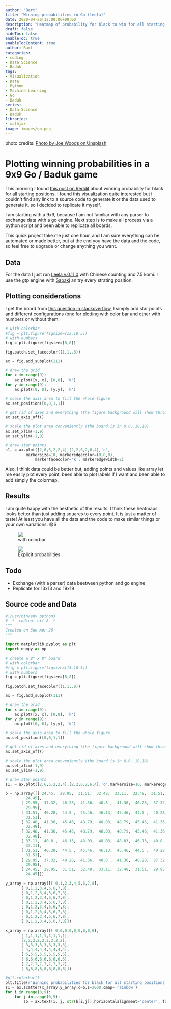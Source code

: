 ```yaml
---
author: "Bart"
title: "Winning probabilities in Go (leela)"
date: 2020-04-26T12:00:06+09:00
description: "Heatmap of probability for black to win for all starting positions (Leela V0.11.0)"
draft: false
hideToc: false
enableToc: true
enableTocContent: true
author: Bart
categories:
- coding
- Data Science
- Baduk
tags: 
- Visualization
- Data
- Python
- Machine Learning
- Go
- Baduk
series:
- Data Science
- Baduk
libraries:
- mathjax
image: images/go.png
---
```

photo credits: [Photo by Joe Woods on Unsplash](https://unsplash.com/photos/hY-p7aya6c8)

# Plotting winning probabilities in a 9x9 Go / Baduk game

This morning I found [this post on Reddit](https://www.reddit.com/r/baduk/comments/7t0bd2/heatmap_of_probability_for_black_to_win_for_all/) about winning probability for black for all starting positions. 
I found this visualization quite interested but i couldn't find any link to a source code to generate it or the data used to generate it, so I decided to replicate it myself.

 I am starting with a 9x9, because I am not familiar with any parser to exchange data with a go engine. Next step is to make all process via a python script and been able to replicate all boards.

This quick project take me just one hour, and I am sure everything can be automated or made better, but at the end you have the data and the code, so feel free to upgrade or change anything you want. 

## Data

For the data I just run [Leela v.0.11.0](https://sjeng.org/leela.html) with Chinese counting and 7.5 komi. I use the gtp engine with [Sabaki](https://sabaki.yichuanshen.de/) an try every strating position. 


## Plotting considerations

I get the board from [this question in stackoverflow](https://stackoverflow.com/questions/24563513/drawing-a-go-board-with-matplotlib), I simply add star points and different configurations (one for plotting with color bar and other with numbers or without them.

```python
# with colorbar
#fig = plt.figure(figsize=[13,10.5])
# with numbers
fig = plt.figure(figsize=[8,8])

fig.patch.set_facecolor((1,1,.8))

ax = fig.add_subplot(111)

# draw the grid
for x in range(9):
    ax.plot([x, x], [0,8], 'k')
for y in range(9):
    ax.plot([0, 8], [y,y], 'k')

# scale the axis area to fill the whole figure
ax.set_position([0,0,1,1])

# get rid of axes and everything (the figure background will show through)
ax.set_axis_off()

# scale the plot area conveniently (the board is in 0,0..18,18)
ax.set_xlim(-1,9)
ax.set_ylim(-1,9)

# draw star points
s1, = ax.plot([2,6,6,2,2,4],[2,2,6,2,6,4],'o',
	     markersize=10, markeredgecolor=(0,0,0), 
             markerfacecolor='k', markeredgewidth=2)

```
Also, I think data could be better but, adding points and values like array let me easily plot every point, been able to plot labels if I want and been able to add simply the colormap.


## Results
I am quite happy with the aesthetic of the results. I think these heatmaps looks better than just adding squares to every point. It is just a matter of taste! At least you have all the data and the code to make similar things or your own variations. :smile:S

<figure>
  <img src="/images/win-colorbar.png"  />
  <figcaption>
      <h7>with colorbar</h7>
  </figcaption>
</figure>

<figure>
  <img src="/images/win-nobar.png"  />
  <figcaption>
      <h7>Explicit probabilities</h7>
  </figcaption>
</figure>

## Todo

- Exchange (with a parser) data beetween python and go engine
- Replicate for 13x13 and 19x19


## Source code and Data

```python
#!/usr/bin/env python3
# -*- coding: utf-8 -*-
"""
Created on Sun Apr 26 
"""

import matplotlib.pyplot as plt
import numpy as np

# create a 8" x 8" board
# with colorbar
#fig = plt.figure(figsize=[13,10.5])
# with numbers
fig = plt.figure(figsize=[8,8])

fig.patch.set_facecolor((1,1,.8))

ax = fig.add_subplot(111)

# draw the grid
for x in range(9):
    ax.plot([x, x], [0,8], 'k')
for y in range(9):
    ax.plot([0, 8], [y,y], 'k')

# scale the axis area to fill the whole figure
ax.set_position([0,0,1,1])

# get rid of axes and everything (the figure background will show through)
ax.set_axis_off()

# scale the plot area conveniently (the board is in 0,0..18,18)
ax.set_xlim(-1,9)
ax.set_ylim(-1,9)

# draw star points
s1, = ax.plot([2,6,6,2,2,4],[2,2,6,2,6,4],'o',markersize=10, markeredgecolor=(0,0,0), markerfacecolor='k', markeredgewidth=2)

b = np.array([[ 24.45,  29.95,  31.51,  32.48,  33.11,  32.48,  31.51,  29.95,
         24.45],
       [ 29.95,  37.32,  40.28,  41.36,  40.8 ,  41.36,  40.28,  37.32,
         29.95],
       [ 31.51,  40.28,  44.5 ,  45.46,  46.13,  45.46,  44.5 ,  40.28,
         31.51],
       [ 32.48,  41.36,  45.46,  48.79,  48.03,  48.79,  45.46,  41.36,
         32.48],
       [ 32.48,  41.36,  45.46,  48.79,  48.03,  48.79,  45.46,  41.36,
         32.48],
       [ 33.11,  40.8 ,  46.13,  48.03,  48.03,  48.03,  46.13,  40.8 ,
         33.11],
       [ 31.51,  40.28,  44.5 ,  45.46,  46.13,  45.46,  44.5 ,  40.28,
         31.51],
       [ 29.95,  37.32,  40.28,  41.36,  40.8 ,  41.36,  40.28,  37.32,
         29.95],
       [ 24.45,  29.95,  31.51,  32.48,  33.11,  32.48,  31.51,  29.95,
         24.45]])

y_array = np.array([[ 0,1,2,3,4,5,6,7,8],
       [ 0,1,2,3,4,5,6,7,8],
       [ 0,1,2,3,4,5,6,7,8],
       [ 0,1,2,3,4,5,6,7,8],
       [ 0,1,2,3,4,5,6,7,8],
       [ 0,1,2,3,4,5,6,7,8],
       [ 0,1,2,3,4,5,6,7,8],
       [ 0,1,2,3,4,5,6,7,8],
       [ 0,1,2,3,4,5,6,7,8]])
    
x_array = np.array([[ 0,0,0,0,0,0,0,0,0],
       [ 1,1,1,1,1,1,1,1,1],
       [2,2,2,2,2,2,2,2,2],
       [ 3,3,3,3,3,3,3,3,3],
       [ 4,4,4,4,4,4,4,4,4],
       [ 5,5,5,5,5,5,5,5,5],
       [ 6,6,6,6,6,6,6,6,6],
       [ 7,7,7,7,7,7,7,7,7],
       [ 8,8,8,8,8,8,8,8,8]])    

#plt.colorbar()
plt.title(r'Winning probabilities for black for all starting positions (Leela v0.11.0)',fontsize=18)
s1 = ax.scatter(x_array,y_array,c=b,s=3000,cmap='rainbow')  
for i in range(0,9):
    for j in range(0,9):
        s5 = ax.text(i, j, str(b[i,j]),horizontalalignment='center', fontsize=12,color='white',fontweight='bold')
        
```



